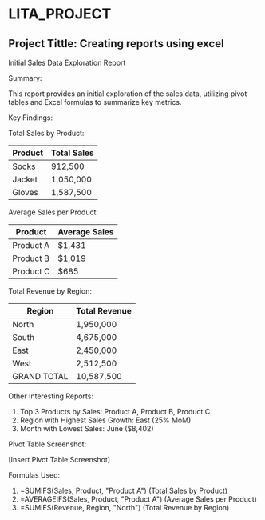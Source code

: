 # LITA_PROJECT
## Project Tittle: Creating reports using excel
Initial Sales Data Exploration Report

Summary:

This report provides an initial exploration of the sales data, utilizing pivot tables and Excel formulas to summarize key metrics.

Key Findings:

Total Sales by Product:

| Product | Total Sales |
| --- | --- |
| Socks | 912,500 |
| Jacket | 1,050,000 |
| Gloves | 1,587,500




Average Sales per Product:

| Product | Average Sales |
| --- | --- |
| Product A | $1,431 |
| Product B | $1,019 |
| Product C | $685 |

Total Revenue by Region:

| Region | Total Revenue |
| --- | --- |
| North | 1,950,000 |
| South | 4,675,000 |
| East | 2,450,000 |
| West | 2,512,500 |
| GRAND TOTAL | 10,587,500

Other Interesting Reports:

1. Top 3 Products by Sales: Product A, Product B, Product C
2. Region with Highest Sales Growth: East (25% MoM)
3. Month with Lowest Sales: June ($8,402)

Pivot Table Screenshot:

[Insert Pivot Table Screenshot]

Formulas Used:

1. =SUMIFS(Sales, Product, "Product A") (Total Sales by Product)
2. =AVERAGEIFS(Sales, Product, "Product A") (Average Sales per Product)
3. =SUMIFS(Revenue, Region, "North") (Total Revenue by Region)


